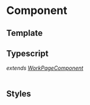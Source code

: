 # Component

## Template

## Typescript
*extends [WorkPageComponent](/Docs/src/app/components/pages/artifacts/WorkPageComponent.md)*<br><br>
## Styles